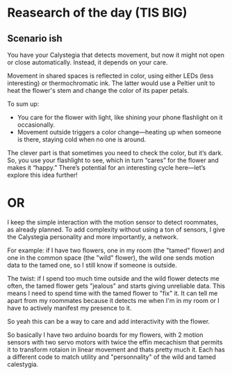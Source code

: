 # Reasearch of the day (TIS BIG)

## Scenario ish

You have your Calystegia that detects movement, but now it might not open or close automatically. Instead, it depends on your care.  

Movement in shared spaces is reflected in color, using either LEDs (less interesting) or thermochromatic ink. The latter would use a Peltier unit to heat the flower's stem and change the color of its paper petals.  

To sum up:  
- You care for the flower with light, like shining your phone flashlight on it occasionally.  
- Movement outside triggers a color change—heating up when someone is there, staying cold when no one is around.  

The clever part is that sometimes you need to check the color, but it’s dark. So, you use your flashlight to see, which in turn “cares” for the flower and makes it “happy.” There’s potential for an interesting cycle here—let’s explore this idea further!  


# OR

I keep the simple interaction with the motion sensor to detect roommates, as already planned. To add complexity without using a ton of sensors, I give the Calystegia personality and more importantly, a network.  

For example: if I have two flowers, one in my room (the "tamed" flower) and one in the common space (the "wild" flower), the wild one sends motion data to the tamed one, so I still know if someone is outside.  

The twist: if I spend too much time outside and the wild flower detects me often, the tamed flower gets "jealous" and starts giving unreliable data. This means I need to spend time with the tamed flower to "fix" it. It can tell me apart from my roommates because it detects me when I'm in my room or I have to actively manifest my presence to it.

So yeah this can be a way to care and add interactivity with the flower.


So basically I have two arduino boards for my flowers, with 2 motion sensors with two servo motors with twice the effin mecachism that permits it to transform rotaion in linear movement and thats pretty much it. Each has a different code to match utility and "personnality" of the wild and tamed calestygia.